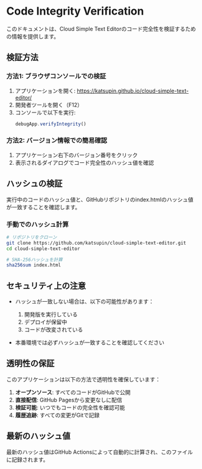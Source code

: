 # Code Integrity Verification

このドキュメントは、Cloud Simple Text Editorのコード完全性を検証するための情報を提供します。

## 検証方法

### 方法1: ブラウザコンソールでの検証

1. アプリケーションを開く: https://katsupin.github.io/cloud-simple-text-editor/
2. 開発者ツールを開く（F12）
3. コンソールで以下を実行:
   ```javascript
   debugApp.verifyIntegrity()
   ```

### 方法2: バージョン情報での簡易確認

1. アプリケーション右下のバージョン番号をクリック
2. 表示されるダイアログでコード完全性のハッシュ値を確認

## ハッシュの検証

実行中のコードのハッシュ値と、GitHubリポジトリのindex.htmlのハッシュ値が一致することを確認します。

### 手動でのハッシュ計算

```bash
# リポジトリをクローン
git clone https://github.com/katsupin/cloud-simple-text-editor.git
cd cloud-simple-text-editor

# SHA-256ハッシュを計算
sha256sum index.html
```

## セキュリティ上の注意

- ハッシュが一致しない場合は、以下の可能性があります：
  1. 開発版を実行している
  2. デプロイが保留中
  3. コードが改変されている

- 本番環境では必ずハッシュが一致することを確認してください

## 透明性の保証

このアプリケーションは以下の方法で透明性を確保しています：

1. **オープンソース**: すべてのコードがGitHubで公開
2. **直接配信**: GitHub Pagesから変更なしに配信
3. **検証可能**: いつでもコードの完全性を確認可能
4. **履歴追跡**: すべての変更がGitで記録

## 最新のハッシュ値

最新のハッシュ値はGitHub Actionsによって自動的に計算され、このファイルに記録されます。